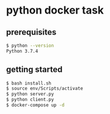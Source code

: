 # python docker task
## prerequisites
```sh
$ python --version
Python 3.7.4
```
## getting started
```sh
$ bash install.sh
$ source env/Scripts/activate
$ python server.py
$ python client.py
$ docker-compose up -d
```
